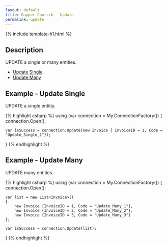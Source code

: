 ```yaml
---
layout: default
title: Dapper Contrib - Update
permalink: update
---
```


{% include template-h1.html %}

## Description
UPDATE a single or many entities.

- [Update Single](#example---update-single)
- [Update Many](#example---update-single)

## Example - Update Single
UPDATE a single entitiy.

{% highlight csharp %}
using (var connection = My.ConnectionFactory())
{
    connection.Open();

    var isSuccess = connection.Update(new Invoice { InvoiceID = 1, Code = "Update_Single_1"});
}
{% endhighlight %}

## Example - Update Many
UPDATE many entities.

{% highlight csharp %}
using (var connection = My.ConnectionFactory())
{
    connection.Open();

    var list = new List<Invoice>()
    {
        new Invoice {InvoiceID = 1, Code = "Update_Many_1"},
        new Invoice {InvoiceID = 2, Code = "Update_Many_2"},
        new Invoice {InvoiceID = 3, Code = "Update_Many_3"}
    };

    var isSuccess = connection.Update(list);
}
{% endhighlight %}
